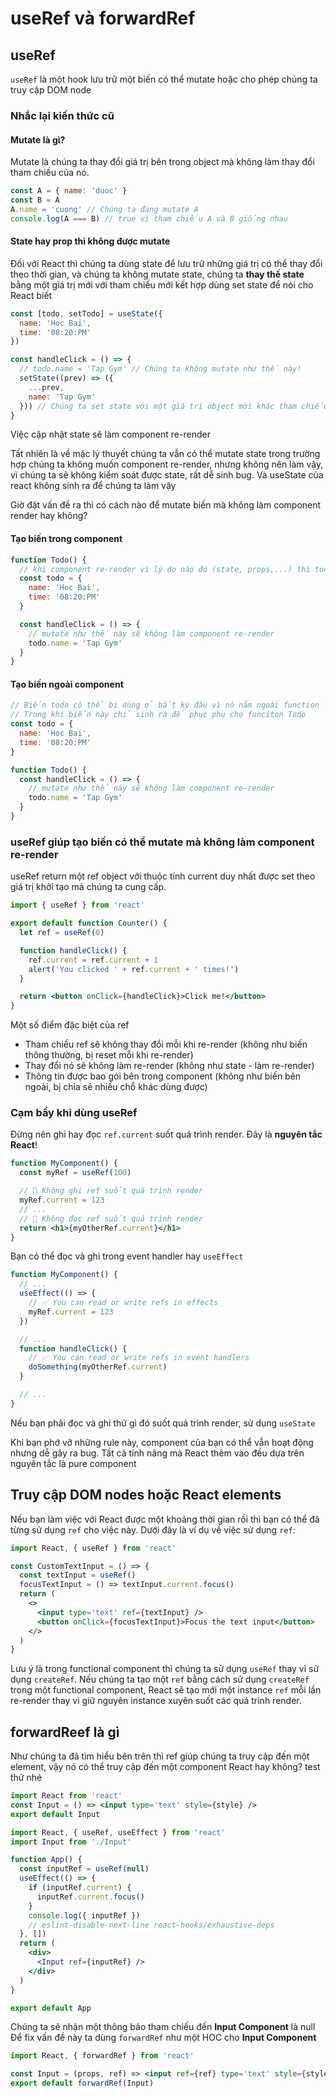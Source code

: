 # useRef và forwardRef

## useRef

`useRef` là một hook lưu trữ một biến có thể mutate hoặc cho phép chúng ta truy cập DOM node

### Nhắc lại kiến thức cũ

#### Mutate là gì?

Mutate là chúng ta thay đổi giá trị bên trong object mà không làm thay đổi tham chiếu của nó.

```js
const A = { name: 'duoc' }
const B = A
A.name = 'cuong' // Chúng ta đang mutate A
console.log(A === B) // true vì tham chiếu A và B giống nhau
```

#### State hay prop thì không được mutate

Đối với React thì chúng ta dùng state để lưu trữ những giá trị có thể thay đổi theo thời gian, và
chúng ta không mutate state, chúng ta **thay thế state** bằng một giá trị mới với tham chiếu mới kết
hợp dùng set state để nói cho React biết

```jsx
const [todo, setTodo] = useState({
  name: 'Hoc Bai',
  time: '08:20:PM'
})

const handleClick = () => {
  // todo.name = 'Tap Gym' // Chúng ta không mutate như thế này!
  setState((prev) => ({
    ...prev,
    name: 'Tap Gym'
  })) // Chúng ta set state với một giá trị object mới khác tham chiếu object cũ
}
```

Việc cập nhật state sẽ làm component re-render

Tất nhiên là về mặc lý thuyết chúng ta vẫn có thể mutate state trong trường hợp chúng ta không muốn
component re-render, nhưng không nên làm vậy, vì chúng ta sẽ không kiểm soát được state, rất dễ sinh
bug. Và useState của react không sinh ra để chúng ta làm vậy

Giờ đặt vấn đề ra thì có cách nào để mutate biến mà không làm component render hay không?

#### Tạo biến trong component

```jsx
function Todo() {
  // khi component re-render vì lý do nào đó (state, props,...) thì todo sẽ bị assign lại
  const todo = {
    name: 'Hoc Bai',
    time: '08:20:PM'
  }

  const handleClick = () => {
    // mutate như thế này sẽ không làm component re-render
    todo.name = 'Tap Gym'
  }
}
```

#### Tạo biến ngoài component

```jsx
// Biến todo có thể bị dùng ở bất kỳ đâu vì nó nằm ngoài function
// Trong khi biến này chỉ sinh ra để phục phụ cho funciton Todo
const todo = {
  name: 'Hoc Bai',
  time: '08:20:PM'
}

function Todo() {
  const handleClick = () => {
    // mutate như thế này sẽ không làm component re-render
    todo.name = 'Tap Gym'
  }
}
```

### useRef giúp tạo biến có thể mutate mà không làm component re-render

useRef return một ref object với thuộc tính current duy nhất được set theo giá trị khởi tạo mà chúng
ta cung cấp.

```jsx
import { useRef } from 'react'

export default function Counter() {
  let ref = useRef(0)

  function handleClick() {
    ref.current = ref.current + 1
    alert('You clicked ' + ref.current + ' times!')
  }

  return <button onClick={handleClick}>Click me!</button>
}
```

Một số điểm đặc biệt của ref

- Tham chiếu ref sẽ không thay đổi mỗi khi re-render (không như biến thông thường, bị reset mỗi khi
  re-render)
- Thay đổi nó sẽ không làm re-render (không như state - làm re-render)
- Thông tin được bao gói bên trong component (không như biến bên ngoài, bị chia sẻ nhiều chỗ khác
  dùng được)

### Cạm bẩy khi dùng useRef

Đừng nên ghi hay đọc `ref.current` suốt quá trình render. Đây là **nguyên tắc React**!

```jsx
function MyComponent() {
  const myRef = useRef(100)

  // 🚩 Không ghi ref suốt quá trình render
  myRef.current = 123
  // ...
  // 🚩 Không đọc ref suốt quá trình render
  return <h1>{myOtherRef.current}</h1>
}
```

Bạn có thể đọc và ghi trong event handler hay `useEffect`

```jsx
function MyComponent() {
  // ...
  useEffect(() => {
    // ✅ You can read or write refs in effects
    myRef.current = 123
  })

  // ...
  function handleClick() {
    // ✅ You can read or write refs in event handlers
    doSomething(myOtherRef.current)
  }

  // ...
}
```

Nếu bạn phải đọc và ghi thứ gì đó suốt quá trình render, sử dụng `useState`

Khi bạn phớ vỡ những rule này, component của bạn có thể vẫn hoạt động nhưng dễ gây ra bug. Tất cả
tính năng mà React thêm vào đều dựa trên nguyên tắc là pure component

## Truy cập DOM nodes hoặc React elements

Nếu bạn làm việc với React được một khoảng thời gian rồi thì bạn có thể đã từng sử dụng `ref` cho
việc này. Dưới đây là ví dụ về việc sử dụng `ref`:

```jsx
import React, { useRef } from 'react'

const CustomTextInput = () => {
  const textInput = useRef()
  focusTextInput = () => textInput.current.focus()
  return (
    <>
      <input type='text' ref={textInput} />
      <button onClick={focusTextInput}>Focus the text input</button>
    </>
  )
}
```

Lưu ý là trong functional component thì chúng ta sử dụng `useRef` thay vì sử dụng `createRef`. Nếu
chúng ta tạo một `ref` bằng cách sử dụng `createRef` trong một functional component, React sẽ tạo
mới một instance `ref` mỗi lần re-render thay vì giữ nguyên instance xuyên suốt các quá trình
render.

## forwardReef là gì

Như chúng ta đã tìm hiểu bên trên thì ref giúp chúng ta truy cập đến một element, vậy nó có thể truy
cập đến một component React hay không? test thử nhé

```jsx
import React from 'react'
const Input = () => <input type='text' style={style} />
export default Input
```

```jsx
import React, { useRef, useEffect } from 'react'
import Input from './Input'

function App() {
  const inputRef = useRef(null)
  useEffect(() => {
    if (inputRef.current) {
      inputRef.current.focus()
    }
    console.log({ inputRef })
    // eslint-disable-next-line react-hooks/exhaustive-deps
  }, [])
  return (
    <div>
      <Input ref={inputRef} />
    </div>
  )
}

export default App
```

Chúng ta sẽ nhận một thông báo tham chiếu đến **Input Component** là null
Để fix vấn đề này ta dùng `forwardRef` như một HOC cho **Input Component**

```jsx
import React, { forwardRef } from 'react'

const Input = (props, ref) => <input ref={ref} type='text' style={style} />
export default forwardRef(Input)
```